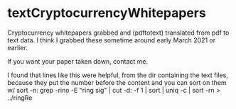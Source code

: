 # textCryptocurrencyWhitepapers
Cryptocurrency whitepapers grabbed and (pdftotext) translated from pdf to text data. I think I grabbed these sometime around early March 2021 or earlier.

If you want your paper taken down, contact me.

I found that lines like this were helpful, from the dir containing the text files, because they put the number before the content and you can sort on them w/ sort -n:
  grep -rino -E "ring sig"  | cut -d: -f 1 | sort | uniq -c | sort -rn > ../ringRe
